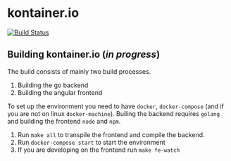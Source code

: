# kontainer.io

[![Build Status](https://travis-ci.com/TTDennis/kontainer.io.svg?token=pB7oDfqnVGNEsecqRD8R&branch=master)](https://travis-ci.com/TTDennis/kontainer.io)

## Building kontainer.io (*in progress*)
The build consists of mainly two build processes.

1. Building the go backend
1. Building the angular frontend

To set up the environment you need to have `docker`, `docker-compose` (and if you are not on linux `docker-machine`). Builing the backend requires `golang` and building the frontend `node` and `npm`.

1. Run `make all` to transpile the frontend and compile the backend.
1. Run `docker-compose start` to start the environment
1. If you are developing on the frontend run `make fe-watch`
